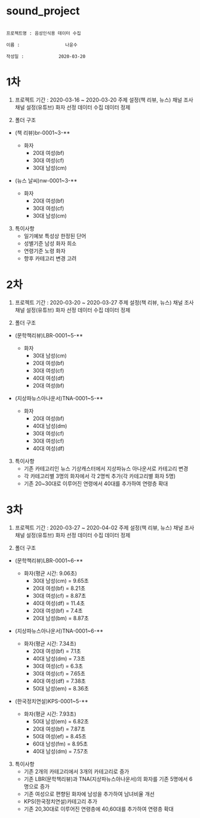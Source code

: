 # sound_project

                                                                                 프로젝트명 : 음성인식용 데이터 수집
                                                                                       이름 :                 나윤수
                                                                                     작성일 :             2020-03-20
                                                                                                                                
1차
==========================================
1. 프로젝트 기간 : 2020-03-16 ~ 2020-03-20
  주제 설정(책 리뷰, 뉴스)
  채널 조사
  채널 설정(유튜브)
  화자 선정
  데이터 수집
  데이터 정제

2. 폴더 구조

* (책 리뷰)br-0001~3-**
  - 화자
    + 20대 여성(bf)
    + 30대 여성(cf)
    + 30대 남성(cm)

* (뉴스 날씨)nw-0001~3-**
  - 화자
    + 20대 여성(bf)
    + 30대 여성(cf)
    + 30대 남성(cm)

3. 특이사항
   * 일기예보 특성상 한정된 단어
   * 성별기준 남성 화자 희소
   * 연령기준 노령 화자
   * 향후 카테고리 변경 고려
 
2차
==========================================
1. 프로젝트 기간 : 2020-03-20 ~ 2020-03-27
주제 설정(책 리뷰, 뉴스)
채널 조사
채널 설정(유튜브)
화자 선정
데이터 수집
데이터 정제

2. 폴더 구조

* (문학책리뷰)LBR-0001~5-**
  - 화자
    + 30대 남성(cm)
    + 20대 여성(bf)
    + 30대 여성(cf)
    + 40대 여성(df)
    + 20대 여성(bf)

* (지상파뉴스아나운서)TNA-0001~5-**
  - 화자
    + 20대 여성(bf)
    + 40대 남성(dm)
    + 30대 여성(cf)
    + 30대 여성(cf)
    + 40대 여성(df)

3. 특이사항
   * 기존 카테고리인 뉴스 기상캐스터에서 지상파뉴스 아나운서로 카테고리 변경
   * 각 카테고리별 3명의 화자에서 각 2명씩 추가(각 카테고리별 화자 5명)
   * 기존 20~30대로 이루어진 연령에서 40대를 추가하여 연령층 확대
 
3차
==========================================
1. 프로젝트 기간 : 2020-03-27 ~ 2020-04-02
  주제 설정(책 리뷰, 뉴스)
  채널 조사
  채널 설정(유튜브)
  화자 선정
  데이터 수집
  데이터 정제

2. 폴더 구조

* (문학책리뷰)LBR-0001~6-**
  - 화자(평균 시간: 9.06초)
    + 30대 남성(cm) = 9.65초
    + 20대 여성(bf) = 8.21초
    + 30대 여성(cf) = 8.87초
    + 40대 여성(df) = 11.4초
    + 20대 여성(bf) = 7.4초
    + 20대 남성(bm) = 8.87초
 

* (지상파뉴스아나운서)TNA-0001~6-**
  - 화자(평균 시간: 7.34초)
    + 20대 여성(bf) = 7.1초
    + 40대 남성(dm) = 7.3초
    + 30대 여성(cf) = 6.3초
    + 30대 여성(cf) = 7.65초
    + 40대 여성(df) = 7.38초
    + 50대 남성(em) = 8.36초

* (한국정치연설)KPS-0001~5-**
  - 화자(평균 시간: 7.93초)
    + 50대 남성(em) = 6.82초
    + 20대 여성(bf) = 7.87초
    + 50대 여성(ef) = 8.45초
    + 60대 남성(fm) = 8.95초
    + 40대 남성(dm) = 7.57초

3. 특이사항
   * 기존 2개의 카테고리에서 3개의 카테고리로 증가
   * 기존 LBR(문학책리뷰)과 TNA(지상파뉴스아나운서)의 화자를 기존 5명에서 6명으로 증가
   * 기존 여성으로 편향된 화자에 남성을 추가하여 남녀비율 개선
   * KPS(한국정치연설)카테고리 추가
   * 기존 20,30대로 이루어진 연령층에 40,60대를 추가하여 연령층 확대

